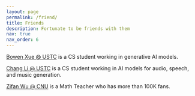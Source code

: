 ```yaml
---
layout: page
permalink: /friend/
title: Friends
description: Fortunate to be friends with them 
nav: true
nav_order: 6
---
```



[Bowen Xue @ USTC](https://xbwustc.com/) is a CS student working in generative AI models.

[Chang Li @ USTC](https://github.com/ivcylc) is a CS student working in AI models for audio, speech, and music generation.

[Zifan Wu @ CNU](https://www.zhihu.com/people/MathCyclus/) is a Math Teacher who has more than 100K fans.
